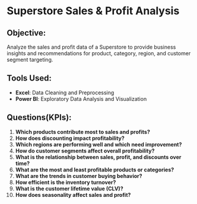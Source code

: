 # Superstore Sales & Profit Analysis
## Objective:
Analyze the sales and profit data of a Superstore to provide business insights and recommendations for product, category, region, and customer segment targeting.

## Tools Used:
- **Excel**: Data Cleaning and Preprocessing
- **Power BI**: Exploratory Data Analysis and Visualization
  
## Questions(KPIs):

1. **Which products contribute most to sales and profits?**
2. **How does discounting impact profitability?**
3. **Which regions are performing well and which need improvement?**
4. **How do customer segments affect overall profitability?**
5. **What is the relationship between sales, profit, and discounts over time?**
6. **What are the most and least profitable products or categories?**
7. **What are the trends in customer buying behavior?**
8. **How efficient is the inventory turnover?**
9. **What is the customer lifetime value (CLV)?**
10. **How does seasonality affect sales and profit?**
    

